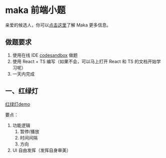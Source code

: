 # maka 前端小题

亲爱的候选人，你可以[点击这里](./intro.md)了解 Maka 更多信息。

## 做题要求

1. 使用在线 IDE [codesandbox](https://codesandbox.io/) 做题
2. 使用 React + TS 编写（如果不会，可以马上打开 React 和 TS 的文档开始学习呢）
3. 一天内完成

## 一、红绿灯

[红绿灯demo](https://makapicture.oss-cn-beijing.aliyuncs.com/cdn/mk-widgets/fe-testing-res/traffic-light.html)

要点：

1. 功能逻辑
   1. 暂停/播放
   2. 时间间隔
   3. 方向
2. UI 自由发挥（发挥自身审美）

<!-- ## 二、矩形判断

已知四个坐标点，计算这四个点是否可以组成一个矩形

```ts
// Point 数据结构如下 
interface Point {
   x: number;
   y: number; 
}

// 请实现以下函数:
// 注意: 以下 points 不一定有序
function isRectangle(points: Point[]): boolean;
```

## 三、星星

实现一个星星 -->
